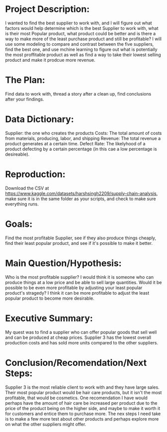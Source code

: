 # Project Description:
I wanted to find the best supplier to work with, and I will figure out what factors would help determine which is the best Supplier to work with, what is their most Popular product, what product could be better and is there a way to make more of the least purchase product and still be profitable? I will use some modeling to compare and contrast between the five suppliers, find the best one, and use mchine learning to figure out what is potentially the most proffitable product as well as find a way to take their lowest selling product and make it prodcue more revenue.

# The Plan:
Find data to work with, thread a story after a clean up, find conclusions after your findings.

# Data Dictionary:
Supplier: the one who creates the products
Costs: The total amount of costs from materials, producing, labor, and shipping
Revenue: The total revenue a product generates at a certain time.
Defect Rate: The likelyhood of a product defecting by a certain percentage (in this cae a low percentage is desireable).


# Reproduction:
Download the CSV at https://www.kaggle.com/datasets/harshsingh2209/supply-chain-analysis, make sure it is in the same folder as your scripts, and check to make sure everything runs.

# Goals:
Find the most profitable Supplier, see if they also produce things cheaply, find their least popular product, and see if it's possible to make it better.

# Main Question/Hypothesis:
Who is the most profitable supplier? I would think it is someone who can produce things at a low price and be able to sell large quantities. Would it be possible to be even more profitable by adjusting your least popular product's stragedy? I think it can be more profitable to adjust the least popular product to become more desirable.

# Executive Summary:
My quest was to find a supplier who can offer popular goods that sell well and can be produced at cheap prices.  Supplier 3 has the lowest overall production costs and has sold more units compared to the other suppliers. 

# Conclusion/Recomendation/Next Steps:
Supplier 3 is the most reliable client to work with and they have large sales. Their most popular product would be hair care products, but it isn't the most profitable, that would be cosmetics.
One recomendation I have would perhaps have the amount of hair care be increased per product due to the price of the product being on the higher side, and  maybe to make it worth it for customers and entice them to purchase more. 
The nex steps I need take is to make a few more test about other products and perhaps explore more on what the other suppliers might offer. 